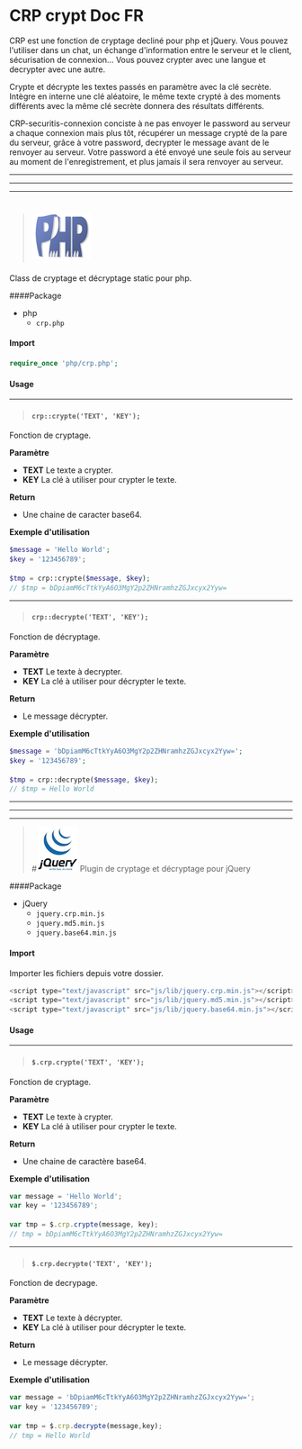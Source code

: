 # CRP crypt Doc FR

CRP est une fonction de cryptage decliné pour php et jQuery. Vous pouvez l'utiliser dans un chat, un échange d'information entre le serveur et le client, sécurisation de connexion… Vous pouvez crypter avec une langue et decrypter avec une autre.

Crypte et décrypte les textes passés en paramètre avec la clé secrète. Intègre en interne une clé aléatoire, le même texte crypté à des moments différents avec la même clé secrète donnera des résultats différents.

CRP-securitis-connexion conciste à ne pas envoyer le password au serveur a chaque connexion mais plus tôt, récupérer un message crypté de la pare du serveur, grâce à votre password, decrypter le message avant de le renvoyer au serveur. Votre password a été envoyé une seule fois au serveur au moment de l'enregistrement, et plus jamais il sera renvoyer au serveur.

***
***
***

> # ![icone](../img/php.png)
Class de cryptage et décryptage static pour php.

####Package
* php
	* `crp.php`

#### Import
```php
require_once 'php/crp.php';
```

#### Usage
***
> #### `crp::crypte('TEXT', 'KEY');`
Fonction de cryptage.

**Paramètre**
* **TEXT** Le texte a crypter.
* **KEY** La clé à utiliser pour crypter le texte.

**Return**
* Une chaine de caracter base64.

**Exemple d'utilisation**
```php
$message = 'Hello World';
$key = '123456789';

$tmp = crp::crypte($message, $key);
// $tmp = bDpiamM6cTtkYyA6O3MgY2p2ZHNramhzZGJxcyx2Yyw=
```

***

> #### `crp::decrypte('TEXT', 'KEY');`
Fonction de décryptage.

**Paramètre**
* **TEXT** Le texte à decrypter.
* **KEY** La clé à utiliser pour décrypter le texte.

**Return**
* Le message décrypter.

**Exemple d'utilisation**

```php
$message = 'bDpiamM6cTtkYyA6O3MgY2p2ZHNramhzZGJxcyx2Yyw=';
$key = '123456789';
	
$tmp = crp::decrypte($message, $key);
// $tmp = Hello World
```
***
***
***

> #![icone](../img/jquery.png) 
Plugin de cryptage et décryptage pour jQuery

####Package
* jQuery
	* `jquery.crp.min.js`
	* `jquery.md5.min.js`
	* `jquery.base64.min.js`

#### Import
Importer les fichiers depuis votre dossier.
```js
<script type="text/javascript" src="js/lib/jquery.crp.min.js"></script>
<script type="text/javascript" src="js/lib/jquery.md5.min.js"></script>
<script type="text/javascript" src="js/lib/jquery.base64.min.js"></script>
```

#### Usage

***

> #### `$.crp.crypte('TEXT', 'KEY');`
Fonction de cryptage.

**Paramètre**
* **TEXT** Le texte à crypter.
* **KEY** La clé à utiliser pour crypter le texte.

**Return**
* Une chaine de caractère base64.

**Exemple d'utilisation**
```js
var message = 'Hello World';
var key = '123456789';
	
var tmp = $.crp.crypte(message, key);
// tmp = bDpiamM6cTtkYyA6O3MgY2p2ZHNramhzZGJxcyx2Yyw=
```

***

> #### `$.crp.decrypte('TEXT', 'KEY');`
Fonction de decrypage.

**Paramètre**
* **TEXT** Le texte à décrypter.
* **KEY** La clé à utiliser pour décrypter le texte.

**Return**
* Le message décrypter.

**Exemple d'utilisation**
```js
var message = 'bDpiamM6cTtkYyA6O3MgY2p2ZHNramhzZGJxcyx2Yyw=';
var key = '123456789';
	
var tmp = $.crp.decrypte(message,key);
// tmp = Hello World
```
